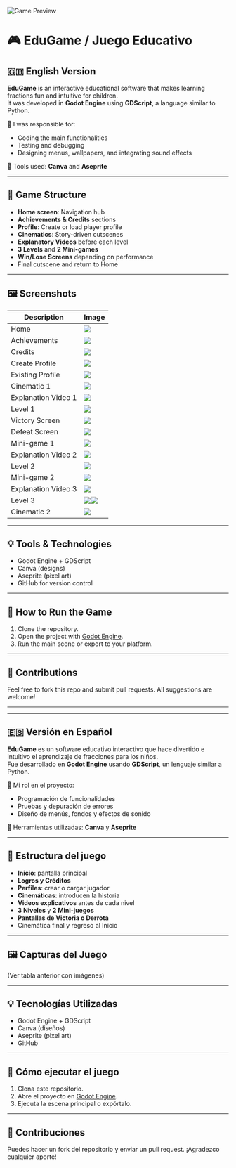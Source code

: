 ![Game Preview](gifEdugame.gif)

# 🎮 EduGame / Juego Educativo

## 🇬🇧 English Version

**EduGame** is an interactive educational software that makes learning fractions fun and intuitive for children.  
It was developed in **Godot Engine** using **GDScript**, a language similar to Python.

🧠 I was responsible for:
- Coding the main functionalities
- Testing and debugging
- Designing menus, wallpapers, and integrating sound effects

🎨 Tools used: **Canva** and **Aseprite**

---

## 🧩 Game Structure

- **Home screen**: Navigation hub
- **Achievements & Credits** sections
- **Profile**: Create or load player profile
- **Cinematics**: Story-driven cutscenes
- **Explanatory Videos** before each level
- **3 Levels** and **2 Mini-games**
- **Win/Lose Screens** depending on performance
- Final cutscene and return to Home

---

## 🖼️ Screenshots

| Description            | Image                                   |
|------------------------|------------------------------------------|
| Home                   | ![](Captures/home.PNG)                   |
| Achievements           | ![](Captures/logros.PNG)                 |
| Credits                | ![](Captures/creditos.PNG)               |
| Create Profile         | ![](Captures/creaciondelperfil.PNG)    |
| Existing Profile       | ![](Captures/perfilexistente.PNG)       |
| Cinematic 1            | ![](Captures/cinematica1.PNG)           |
| Explanation Video 1    | ![](Captures/videoexplicativo1.PNG)    |
| Level 1                | ![](Captures/nivel1.PNG)                |
| Victory Screen         | ![](Captures/pantallavictoria1.PNG)    |
| Defeat Screen          | ![](Captures/pantallamuerte.PNG)        |
| Mini-game 1            | ![](Captures/minijuego1.PNG)             |
| Explanation Video 2    | ![](Captures/videoexplicativo2.PNG)    |
| Level 2                | ![](Captures/nivel2.PNG)                |
| Mini-game 2            | ![](Captures/minijuego2.PNG)             |
| Explanation Video 3    | ![](Captures/videoexplicativo3.PNG)    |
| Level 3                | ![](Captures/nivel3.PNG)![](Captures/nivel3.1.PNG)  |
| Cinematic 2            | ![](Captures/cinematica2.PNG)           |

---

## 💡 Tools & Technologies

- Godot Engine + GDScript
- Canva (designs)
- Aseprite (pixel art)
- GitHub for version control


---

## 🚀 How to Run the Game

1. Clone the repository.
2. Open the project with [Godot Engine](https://godotengine.org/).
3. Run the main scene or export to your platform.

---

## 🤝 Contributions

Feel free to fork this repo and submit pull requests. All suggestions are welcome!

---

---

## 🇪🇸 Versión en Español

**EduGame** es un software educativo interactivo que hace divertido e intuitivo el aprendizaje de fracciones para los niños.  
Fue desarrollado en **Godot Engine** usando **GDScript**, un lenguaje similar a Python.

🧠 Mi rol en el proyecto:
- Programación de funcionalidades
- Pruebas y depuración de errores
- Diseño de menús, fondos y efectos de sonido

🎨 Herramientas utilizadas: **Canva** y **Aseprite**

---

## 🧩 Estructura del juego

- **Inicio**: pantalla principal
- **Logros y Créditos**
- **Perfiles**: crear o cargar jugador
- **Cinemáticas**: introducen la historia
- **Videos explicativos** antes de cada nivel
- **3 Niveles** y **2 Mini-juegos**
- **Pantallas de Victoria o Derrota**
- Cinemática final y regreso al Inicio

---

## 🖼️ Capturas del Juego

(Ver tabla anterior con imágenes)

---

## 💡 Tecnologías Utilizadas

- Godot Engine + GDScript
- Canva (diseños)
- Aseprite (pixel art)
- GitHub


---

## 🚀 Cómo ejecutar el juego

1. Clona este repositorio.
2. Abre el proyecto en [Godot Engine](https://godotengine.org/).
3. Ejecuta la escena principal o expórtalo.

---

## 🤝 Contribuciones

Puedes hacer un fork del repositorio y enviar un pull request. ¡Agradezco cualquier aporte!
